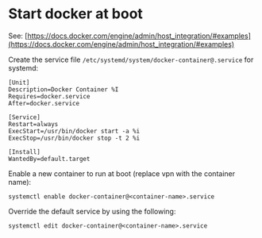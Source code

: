 # Start docker at boot
See: [https://docs.docker.com/engine/admin/host_integration/#examples](https://docs.docker.com/engine/admin/host_integration/#examples)

Create the service file `/etc/systemd/system/docker-container@.service` for systemd:

```
[Unit]
Description=Docker Container %I
Requires=docker.service
After=docker.service

[Service]
Restart=always
ExecStart=/usr/bin/docker start -a %i
ExecStop=/usr/bin/docker stop -t 2 %i

[Install]
WantedBy=default.target
```

Enable a new container to run at boot (replace vpn with the container name):

```
systemctl enable docker-container@<container-name>.service
```

Override the default service by using the following:

```
systemctl edit docker-container@<container-name>.service
```
